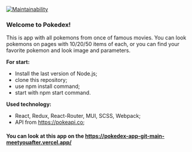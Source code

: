 [![Maintainability](https://api.codeclimate.com/v1/badges/ce346511c1592a9275df/maintainability)](https://codeclimate.com/github/Meetyouafter/Educational-game/maintainability)

### Welcome to Pokedex!

This is app with all pokemons from once of famous movies.
You can look pokemons on pages with 10/20/50 items of each, or you can find your favorite pokemon and look image and parameters.

<b>For start:</b>
- Install the last version of Node.js;
- clone this repository; 
- use npm install command;
- start with npm start command.

<b>Used technology:</b>
 - React, Redux, React-Router, MUI, SCSS, Webpack;
 - API from https://pokeapi.co;

#### You can look at this app on the https://pokedex-app-git-main-meetyouafter.vercel.app/
